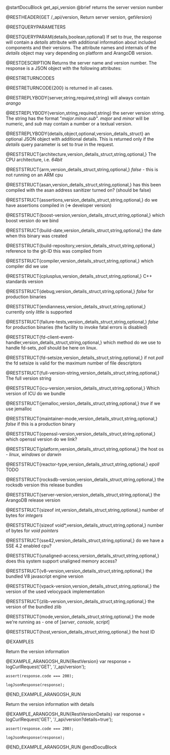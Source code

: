 
@startDocuBlock get_api_version
@brief returns the server version number

@RESTHEADER{GET /_api/version, Return server version, getVersion}

@RESTQUERYPARAMETERS

@RESTQUERYPARAM{details,boolean,optional}
If set to *true*, the response will contain a *details* attribute with
additional information about included components and their versions. The
attribute names and internals of the *details* object may vary depending on
platform and ArangoDB version.

@RESTDESCRIPTION
Returns the server name and version number. The response is a JSON object
with the following attributes:

@RESTRETURNCODES

@RESTRETURNCODE{200}
is returned in all cases.

@RESTREPLYBODY{server,string,required,string}
will always contain *arango*

@RESTREPLYBODY{version,string,required,string}
the server version string. The string has the format
"*major*.*minor*.*sub*". *major* and *minor* will be numeric, and *sub*
may contain a number or a textual version.

@RESTREPLYBODY{details,object,optional,version_details_struct}
an optional JSON object with additional details. This is
returned only if the *details* query parameter is set to *true* in the
request.

@RESTSTRUCT{architecture,version_details_struct,string,optional,}
The CPU architecture, i.e. *64bit*

@RESTSTRUCT{arm,version_details_struct,string,optional,}
*false* - this is not running on an ARM cpu

@RESTSTRUCT{asan,version_details_struct,string,optional,}
has this been compiled with the asan address sanitizer turned on? (should be false)

@RESTSTRUCT{assertions,version_details_struct,string,optional,}
do we have assertions compiled in (=> developer version)

@RESTSTRUCT{boost-version,version_details_struct,string,optional,}
which boost version do we bind

@RESTSTRUCT{build-date,version_details_struct,string,optional,}
the date when this binary was created

@RESTSTRUCT{build-repository,version_details_struct,string,optional,}
reference to the git-ID this was compiled from

@RESTSTRUCT{compiler,version_details_struct,string,optional,}
which compiler did we use

@RESTSTRUCT{cplusplus,version_details_struct,string,optional,}
C++ standards version

@RESTSTRUCT{debug,version_details_struct,string,optional,}
*false* for production binaries

@RESTSTRUCT{endianness,version_details_struct,string,optional,}
currently only *little* is supported

@RESTSTRUCT{failure-tests,version_details_struct,string,optional,}
*false* for production binaries (the facility to invoke fatal errors is disabled)

@RESTSTRUCT{fd-client-event-handler,version_details_struct,string,optional,}
which method do we use to handle fd-sets, *poll* should be here on linux.

@RESTSTRUCT{fd-setsize,version_details_struct,string,optional,}
if not *poll* the fd setsize is valid for the maximum number of file descriptors

@RESTSTRUCT{full-version-string,version_details_struct,string,optional,}
The full version string

@RESTSTRUCT{icu-version,version_details_struct,string,optional,}
Which version of ICU do we bundle

@RESTSTRUCT{jemalloc,version_details_struct,string,optional,}
*true* if we use jemalloc

@RESTSTRUCT{maintainer-mode,version_details_struct,string,optional,}
*false* if this is a production binary

@RESTSTRUCT{openssl-version,version_details_struct,string,optional,}
which openssl version do we link?

@RESTSTRUCT{platform,version_details_struct,string,optional,}
the host os - *linux*, *windows* or *darwin*

@RESTSTRUCT{reactor-type,version_details_struct,string,optional,}
*epoll* TODO

@RESTSTRUCT{rocksdb-version,version_details_struct,string,optional,}
the rocksdb version this release bundles

@RESTSTRUCT{server-version,version_details_struct,string,optional,}
the ArangoDB release version

@RESTSTRUCT{sizeof int,version_details_struct,string,optional,}
number of bytes for *integers*

@RESTSTRUCT{sizeof void*,version_details_struct,string,optional,}
number of bytes for *void pointers*

@RESTSTRUCT{sse42,version_details_struct,string,optional,}
do we have a SSE 4.2 enabled cpu?

@RESTSTRUCT{unaligned-access,version_details_struct,string,optional,}
does this system support unaligned memory access?

@RESTSTRUCT{v8-version,version_details_struct,string,optional,}
the bundled V8 javascript engine version

@RESTSTRUCT{vpack-version,version_details_struct,string,optional,}
the version of the used velocypack implementation

@RESTSTRUCT{zlib-version,version_details_struct,string,optional,}
the version of the bundled zlib

@RESTSTRUCT{mode,version_details_struct,string,optional,}
the mode we're running as - one of [*server*, *console*, *script*]

@RESTSTRUCT{host,version_details_struct,string,optional,}
the host ID

@EXAMPLES

Return the version information

@EXAMPLE_ARANGOSH_RUN{RestVersion}
    var response = logCurlRequest('GET', '/_api/version');

    assert(response.code === 200);

    logJsonResponse(response);
@END_EXAMPLE_ARANGOSH_RUN

Return the version information with details

@EXAMPLE_ARANGOSH_RUN{RestVersionDetails}
    var response = logCurlRequest('GET', '/_api/version?details=true');

    assert(response.code === 200);

    logJsonResponse(response);
@END_EXAMPLE_ARANGOSH_RUN
@endDocuBlock
